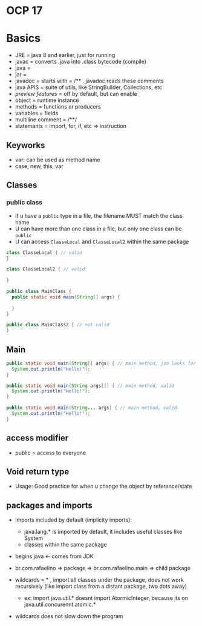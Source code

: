 # OCP 17


# Basics

- JRE = java 8 and earlier, just for running
- javac = converts .java into .class bytecode (compile)
- java = 
- jar = 
- javadoc = starts with = /** . javadoc reads these comments
- java APIS = suite of utils, like StringBuilder, Collections, etc
- _preview features_ = off by default, but can enable
- object = runtime instance
- methods = functions or producers
- variables = fields
- multiline comment = /**/
- statemants = import, for, if, etc => instruction

## Keyworks

- var: can be used as method name
- case, new, this, var

## Classes

### public class

- if u have a `public` type in a file, the filename MUST match the class name
- U can have more than one class in a file, but only one class can be `public`
- U can access `ClasseLocal` and `ClasseLocal2` within the same package

```java
class ClasseLocal { // valid
}

class ClasseLocal2 { // valid
  
}

public class MainClass {
  public static void main(String[] args) {
    
  }
}

public class MainClass2 { // not valid
}
```

## Main

```java
public static void main(String[] args) { // main method, jvm looks for this method
  System.out.println("Hello!");
}
```

```java
public static void main(String args[]) { // main method, valid
  System.out.println("Hello!");
}
```

```java
public static void main(String... args) { // main method, valid
  System.out.println("Hello!");
}
```

## access modifier

- public = access to everyone

## Void return type

- Usage: Good practice for when u change the object by reference/state


## packages and imports

- imports included by default (implicity imports):
  - java.lang.* is imported by default, it includes useful classes like System
  - classes within the same package

- begins java <- comes from JDK
- br.com.rafaelino => package => br.com.rafaelino.main => child package

- wildcards = * , import all classes under the package, does not work recursively (like import class from a distant package, two dots away)
  - ex: import java.util.* doesnt import AtormicInteger, because its on java.util.concurennt.atomic.*
- wildcards does not slow down the program